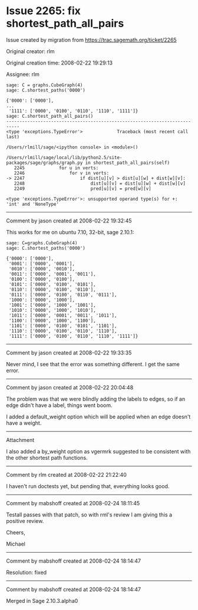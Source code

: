 # Issue 2265: fix shortest_path_all_pairs

Issue created by migration from https://trac.sagemath.org/ticket/2265

Original creator: rlm

Original creation time: 2008-02-22 19:29:13

Assignee: rlm


```
sage: C = graphs.CubeGraph(4)
sage: C.shortest_paths('0000')

{'0000': ['0000'],
...
 '1111': ['0000', '0100', '0110', '1110', '1111']}
sage: C.shortest_path_all_pairs()
---------------------------------------------------------------------------
<type 'exceptions.TypeError'>             Traceback (most recent call last)

/Users/rlmill/sage/<ipython console> in <module>()

/Users/rlmill/sage/local/lib/python2.5/site-packages/sage/graphs/graph.py in shortest_path_all_pairs(self)
   2245             for u in verts:
   2246                 for v in verts:
-> 2247                     if dist[u][v] > dist[u][w] + dist[w][v]:
   2248                         dist[u][v] = dist[u][w] + dist[w][v]
   2249                         pred[u][v] = pred[w][v]

<type 'exceptions.TypeError'>: unsupported operand type(s) for +: 'int' and 'NoneType'
```



---

Comment by jason created at 2008-02-22 19:32:45

This works for me on ubuntu 7.10, 32-bit, sage 2.10.1:


```
sage: C=graphs.CubeGraph(4)
sage: C.shortest_paths('0000')

{'0000': ['0000'],
 '0001': ['0000', '0001'],
 '0010': ['0000', '0010'],
 '0011': ['0000', '0001', '0011'],
 '0100': ['0000', '0100'],
 '0101': ['0000', '0100', '0101'],
 '0110': ['0000', '0100', '0110'],
 '0111': ['0000', '0100', '0110', '0111'],
 '1000': ['0000', '1000'],
 '1001': ['0000', '1000', '1001'],
 '1010': ['0000', '1000', '1010'],
 '1011': ['0000', '0001', '0011', '1011'],
 '1100': ['0000', '1000', '1100'],
 '1101': ['0000', '0100', '0101', '1101'],
 '1110': ['0000', '0100', '0110', '1110'],
 '1111': ['0000', '0100', '0110', '1110', '1111']}
```



---

Comment by jason created at 2008-02-22 19:33:35

Never mind, I see that the error was something different.  I get the same error.


---

Comment by jason created at 2008-02-22 20:04:48

The problem was that we were blindly adding the labels to edges, so if an edge didn't have a label, things went boom.

I added a default_weight option which will be applied when an edge doesn't have a weight.


---

Attachment

I also added a by_weight option as vgermrk suggested to be consistent with the other shortest path functions.


---

Comment by rlm created at 2008-02-22 21:22:40

I haven't run doctests yet, but pending that, everything looks good.


---

Comment by mabshoff created at 2008-02-24 18:11:45

Testall passes with that patch, so with rml's review I am giving this a positive review.

Cheers,

Michael


---

Comment by mabshoff created at 2008-02-24 18:14:47

Resolution: fixed


---

Comment by mabshoff created at 2008-02-24 18:14:47

Merged in Sage 2.10.3.alpha0
